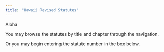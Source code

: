 ```yaml
---
title: "Hawaii Revised Statutes"
---
```

Aloha

You may browse the statutes by title and chapter through the navigation.

Or you may begin entering the statute number in the box below.
